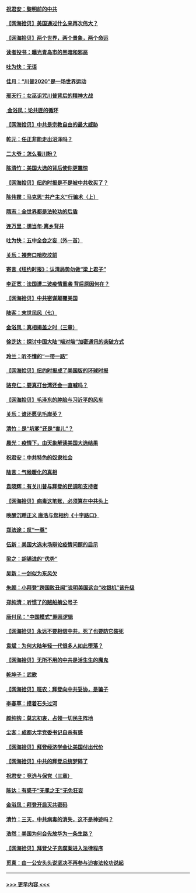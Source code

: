 #### [祝君安：黎明前的中共](../pages/nsc993/n12524071.md?t=11050002) 
#### [【网海拾贝】美国通过什么来再次伟大？](../pages/nsc993/n12523844.md?t=11050002) 
#### [【网海拾贝】两个世界，两个景象，两个命运](../pages/nsc993/n12521419.md?t=11050002) 
#### [读者投书：曝光青岛市的黑暗和邪恶](../pages/nsc993/n12520988.md?t=11050002) 
#### [吐为快：无语](../pages/nsc993/n12518588.md?t=11050002) 
#### [佳月：“川普2020”是一场世界运动](../pages/nsc993/n12518581.md?t=11050002) 
#### [邢天行：女巫诅咒川普背后的精神大战](../pages/nsc993/n12517257.md?t=11050002) 
#### [ 金浴凤：论共匪的循环](../pages/nsc993/n12517133.md?t=11050002) 
#### [【网海拾贝】中共是宗教自由的最大威胁](../pages/nsc993/n12516879.md?t=11050002) 
#### [乾元：任正非能走出沼泽吗？](../pages/nsc993/n12515831.md?t=11050002) 
#### [二大爷：怎么看川粉？](../pages/nsc993/n12515820.md?t=11050002) 
#### [陈清竹：美国大选的背后使你更震惊](../pages/nsc993/n12515589.md?t=11050002) 
#### [【网海拾贝】纽约时报是不是被中共收买了？](../pages/nsc993/n12515122.md?t=11050002) 
#### [陈伟霆：马克思“共产主义”行骗术（上）](../pages/nsc993/n12510217.md?t=11050002) 
#### [隋志：全世界都是法轮功的后盾](../pages/nsc993/n12510636.md?t=11050002) 
#### [连万里：想当年‧离乡背井](../pages/nsc993/n12510623.md?t=11050002) 
#### [吐为快：五中全会之妄（外一首）](../pages/nsc993/n12510470.md?t=11050002) 
#### [关乐：裸奔口哨吹坟前](../pages/nsc993/n12510403.md?t=11050002) 
#### [寄言《纽约时报》：认清局势勿做“梁上君子”](../pages/nsc993/n12510042.md?t=11050002) 
#### [李正宽：法国遭二波疫情重袭 背后原因何在？](../pages/nsc993/n12509971.md?t=11050002) 
#### [【网海拾贝】中共密谋颠覆美国](../pages/nsc993/n12509816.md?t=11050002) 
#### [陆客：末世民风（七）](../pages/nsc993/n12507822.md?t=11050002) 
#### [金浴凤：真相揭盖之时（三章）](../pages/nsc993/n12507804.md?t=11050002) 
#### [徐芝达：探讨中国大陆“端对端”加密通讯的突破方式](../pages/nsc993/n12507682.md?t=11050002) 
#### [玲兰：听不懂的“一带一路”](../pages/nsc993/n12507669.md?t=11050002) 
#### [【网海拾贝】纽约时报成了美国版的环球时报](../pages/nsc993/n12507053.md?t=11050002) 
#### [骆克仁：要真打台湾还会一直喊吗？](../pages/nsc993/n12506843.md?t=11050002) 
#### [【网海拾贝】毛泽东的肿脸与习近平的风车](../pages/nsc993/n12504537.md?t=11050002) 
#### [关乐：谁还愿见毛岸英？](../pages/nsc993/n12503866.md?t=11050002) 
#### [清竹：是“坑爹”还是“害儿”？](../pages/nsc993/n12503034.md?t=11050002) 
#### [晨光：疫情下，由天象解读美国大选结果](../pages/nsc993/n12502536.md?t=11050002) 
#### [祝君安：中共特色的奴隶社会](../pages/nsc993/n12501529.md?t=11050002) 
#### [陆言：气候暖化的真相](../pages/nsc993/n12501183.md?t=11050002) 
#### [袁晓辉：有关川普与拜登的民调和支持者](../pages/nsc993/n12500433.md?t=11050002) 
#### [【网海拾贝】病毒这笔账，必须算在中共头上](../pages/nsc993/n12500320.md?t=11050002) 
#### [唤醒沉睡正义 唐浩与您相约《十字路口》](../pages/nsc993/n12497980.md?t=11050002) 
#### [郑法途：叹“一尊”](../pages/nsc993/n12498837.md?t=11050002) 
#### [伍新：美国大选末场辩论疫情问题的启示](../pages/nsc993/n12498829.md?t=11050002) 
#### [梁之：胡锡进的“优势”](../pages/nsc993/n12498780.md?t=11050002) 
#### [吴新：一剑似为东风欠](../pages/nsc993/n12498772.md?t=11050002) 
#### [朱颜：小拜登“跨国败丑闻”说明美国这台“收银机”该升级](../pages/nsc993/n12498731.md?t=11050002) 
#### [郑纯清：听惯了的贼船艄公号子](../pages/nsc993/n12498721.md?t=11050002) 
#### [唐付民：“中国模式”罪恶逻辑](../pages/nsc993/n12498310.md?t=11050002) 
#### [【网海拾贝】永远不要相信中共，死了也要防它装死](../pages/nsc993/n12498162.md?t=11050002) 
#### [袁斌：为何大陆年轻一代很多人如此堕落？](../pages/nsc993/n12495696.md?t=11050002) 
#### [【网海拾贝】无所不用的中共是活生生的魔鬼](../pages/nsc993/n12495621.md?t=11050002) 
#### [乾坤子：武歌](../pages/nsc993/n12493391.md?t=11050002) 
#### [【网海拾贝】班农：拜登向中共妥协，是骗子](../pages/nsc993/n12492877.md?t=11050002) 
#### [李春草：摸着石头过河](../pages/nsc993/n12491121.md?t=11050002) 
#### [颜纯钩：莫忘初衷，占领一切民主阵地](../pages/nsc993/n12490965.md?t=11050002) 
#### [尘客：成都大学党委书记自杀有感](../pages/nsc993/n12490950.md?t=11050002) 
#### [【网海拾贝】拜登经济学会让美国付出代价](../pages/nsc993/n12489662.md?t=11050002) 
#### [【网海拾贝】中共的拜登总统梦碎了](../pages/nsc993/n12487896.md?t=11050002) 
#### [祝君安：竞选与保党（三章）](../pages/nsc993/n12487258.md?t=11050002) 
#### [陈达：有感于“无冕之王”无免狂妄](../pages/nsc993/n12485133.md?t=11050002) 
#### [金浴凤：拜登开启灭共密码](../pages/nsc993/n12485125.md?t=11050002) 
#### [清竹：三天，中共病毒的消失，这不是神迹吗？](../pages/nsc993/n12485027.md?t=11050002) 
#### [浩然：美国为何会先放华为一条生路？](../pages/nsc993/n12484997.md?t=11050002) 
#### [【网海拾贝】拜登父子贪腐案进入法律程序](../pages/nsc993/n12484957.md?t=11050002) 
#### [觅真：由一公安头头说坚决不再参与迫害法轮功说起](../pages/nsc993/n12484212.md?t=11050002) 

----
#### [ >>> 更早内容 <<< ](../indexes/nsc993-earlier.md)
